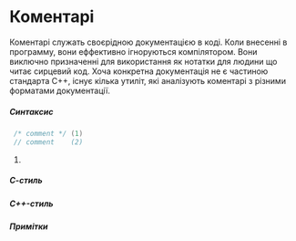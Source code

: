 # Коментарі
 Коментарі служать своєрідною документацією в коді. Коли внесенні в программу, вони еффективно ігноруються компілятором. Вони виключно призначенні для використання як нотатки для людини що читає сирцевий код. Хоча конкретна документація не є частиною стандарта С++, існує кілька утиліт, які аналізують коментарі з різними форматами документації. 

##### Синтаксис
```c++
 /* comment */ (1)
 // comment    (2)
```
 1) 
##### С-стиль
##### С++-стиль
##### Примітки
